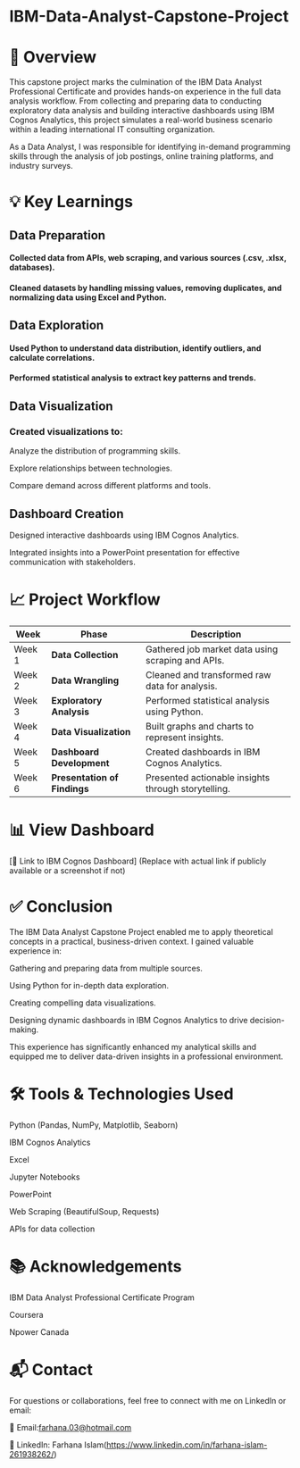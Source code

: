 # IBM-Data-Analyst-Capstone-Project
# 🧭 Overview
This capstone project marks the culmination of the IBM Data Analyst Professional Certificate and provides hands-on experience in the full data analysis workflow. From collecting and preparing data to conducting exploratory data analysis and building interactive dashboards using IBM Cognos Analytics, this project simulates a real-world business scenario within a leading international IT consulting organization.

As a Data Analyst, I was responsible for identifying in-demand programming skills through the analysis of job postings, online training platforms, and industry surveys.

# 💡 Key Learnings

## Data Preparation
#### Collected data from APIs, web scraping, and various sources (.csv, .xlsx, databases).

#### Cleaned datasets by handling missing values, removing duplicates, and normalizing data using Excel and Python.

## Data Exploration
#### Used Python to understand data distribution, identify outliers, and calculate correlations.

#### Performed statistical analysis to extract key patterns and trends.

## Data Visualization

### Created visualizations to:

Analyze the distribution of programming skills.

Explore relationships between technologies.

Compare demand across different platforms and tools.

## Dashboard Creation
Designed interactive dashboards using IBM Cognos Analytics.

Integrated insights into a PowerPoint presentation for effective communication with stakeholders.

# 📈 Project Workflow
| **Week** | **Phase**                    | **Description**                                     |
| -------- | ---------------------------- | --------------------------------------------------- |
| Week 1   | **Data Collection**          | Gathered job market data using scraping and APIs.   |
| Week 2   | **Data Wrangling**           | Cleaned and transformed raw data for analysis.      |
| Week 3   | **Exploratory Analysis**     | Performed statistical analysis using Python.        |
| Week 4   | **Data Visualization**       | Built graphs and charts to represent insights.      |
| Week 5   | **Dashboard Development**    | Created dashboards in IBM Cognos Analytics.         |
| Week 6   | **Presentation of Findings** | Presented actionable insights through storytelling. |


# 📊 View Dashboard
[🔗 Link to IBM Cognos Dashboard] (Replace with actual link if publicly available or a screenshot if not)

# ✅ Conclusion
The IBM Data Analyst Capstone Project enabled me to apply theoretical concepts in a practical, business-driven context. I gained valuable experience in:

Gathering and preparing data from multiple sources.

Using Python for in-depth data exploration.

Creating compelling data visualizations.

Designing dynamic dashboards in IBM Cognos Analytics to drive decision-making.

This experience has significantly enhanced my analytical skills and equipped me to deliver data-driven insights in a professional environment.

# 🛠 Tools & Technologies Used
Python (Pandas, NumPy, Matplotlib, Seaborn)

IBM Cognos Analytics

Excel

Jupyter Notebooks

PowerPoint

Web Scraping (BeautifulSoup, Requests)

APIs for data collection

# 📚 Acknowledgements
IBM Data Analyst Professional Certificate Program

Coursera

Npower Canada
# 📬 Contact
For questions or collaborations, feel free to connect with me on LinkedIn or email:

📧 Email:farhana.03@hotmail.com

💼 LinkedIn: Farhana Islam(https://www.linkedin.com/in/farhana-islam-261938262/)


